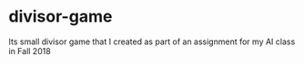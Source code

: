 # divisor-game
Its small divisor game that I created as part of an assignment for my AI class in Fall 2018

